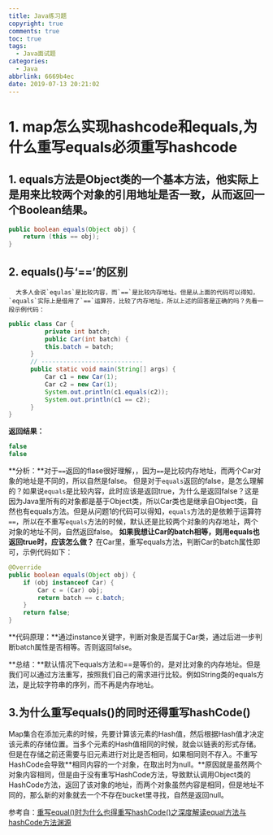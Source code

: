 ```yaml
---
title: Java练习题
copyright: true
comments: true
toc: true
tags:
  - Java面试题
categories:
  - Java
abbrlink: 6669b4ec
date: 2019-07-13 20:21:02
---
```


# 1. map怎么实现hashcode和equals,为什么重写equals必须重写hashcode

## 1. equals方法是Object类的一个基本方法，他实际上是用来比较两个对象的引用地址是否一致，从而返回一个Boolean结果。

```java
public boolean equals(Object obj) {
	return (this == obj);     
}
```
## 2. equals()与‘==’的区别
      大多人会说`equlas`是比较内容，而`==`是比较内存地址。但是从上面的代码可以得知，`equals`实际上是借用了`==`运算符，比较了内存地址，所以上述的回答是正确的吗？先看一段示例代码：
```java
public class Car {
          private int batch;
          public Car(int batch) {
          this.batch = batch;
      }
      // ----------------------------
      public static void main(String[] args) {
          Car c1 = new Car(1);
          Car c2 = new Car(1);
          System.out.println(c1.equals(c2));
          System.out.println(c1 == c2);
      }
}
```
**返回结果：**

```java
false
false
```
**分析：**对于`==`返回的flase很好理解，，因为`==`是比较内存地址，而两个Car对象的地址是不同的，所以自然是false。
但是对于`equals`返回的false，是怎么理解的？如果说`equals`是比较内容，此时应该是返回true，为什么是返回false？这是因为Java里所有的对象都是基于Object类，所以Car类也是继承自Object类，自然也有equals方法。但是从问题1的代码可以得知，`equals`方法的是依赖于运算符`==`，所以在不重写`equals`方法的时候，默认还是比较两个对象的内存地址，两个对象的地址不同，自然返回false。
**如果我想让Car的batch相等，则用equals也返回true时，应该怎么做？**
在Car里，重写equals方法，判断Car的batch属性即可，示例代码如下：

```java
@Override
public boolean equals(Object obj) {
    if (obj instanceof Car) {
        Car c = (Car) obj;
        return batch == c.batch;
    }
    return false;
}
```
**代码原理：**通过instance关键字，判断对象是否属于Car类，通过后进一步判断batch属性是否相等。否则返回false。

**总结：**默认情况下equals方法和==是等价的，是对比对象的内存地址。但是我们可以通过方法重写，按照我们自己的需求进行比较。例如String类的equals方法，是比较字符串的序列，而不再是内存地址。

## 3.**为什么重写equals()的同时还得重写hashCode()**

Map集合在添加元素的时候，先要计算该元素的Hash值，然后根据Hash值才决定该元素的存储位置。当多个元素的Hash值相同的时候，就会以链表的形式存储。但是在存储之前还需要与旧元素进行对比是否相同，如果相同则不存入。不重写HashCode会导致**相同内容的一个对象，在取出时为null。**原因就是虽然两个对象内容相同，但是由于没有重写HashCode方法，导致默认调用Object类的HashCode方法，返回了该对象的地址，而两个对象虽然内容是相同，但是地址不同的，那么新的对象就去一个不存在bucket里寻找，自然是返回null。

参考自：[重写equal()时为什么也得重写hashCode()之深度解读equal方法与hashCode方法渊源](https://blog.csdn.net/javazejian/article/details/51348320)